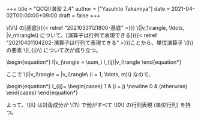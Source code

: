 +++
title = "QCQI/演習 2.4"
author = ["Yasuhito Takamiya"]
date = 2021-04-02T00:00:00+09:00
draft = false
+++

\\(V\\) の[基底]({{< relref "20210331121800-基底" >}}) \\(|v\_1\rangle, \ldots, |v\_m\rangle\\) について、[演算子は行列で表現できる]({{< relref "20210401104202-演算子は行列て表現てきる" >}})ことから、単位演算子 \\(I\\) の要素 \\(I\_{ij}\\) について次が成り立つ。

\begin{equation\*}
  I|v\_j\rangle = \sum\_i I\_{ij}|v\_i\rangle
\end{equation\*}

ここで \\(I|v\_i\rangle = |v\_i\rangle\ (i = 1, \ldots, m)\\) なので、

\begin{equation\*}
  I\_{ij}=
  \begin{cases}
    1 & (i = j) \newline
    0 & (otherwise)
  \end{cases}
\end{equation\*}

よって、\\(I\\) は対角成分が \\(1\\) で他がすべて \\(0\\) の行列表現 (単位行列) を持つ。
